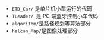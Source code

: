 + `ETD_Car/` 是单片机小车运行的代码
+ `TLeader/ `是 PC 端蓝牙控制小车代码
+ `algorithm/`是路径规划等算法部分
+ `halcon_Map/`是图像处理部分